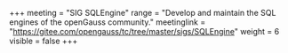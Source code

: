 +++
meeting = "SIG SQLEngine"
range = "Develop and maintain the SQL engines of the openGauss community."
meetinglink = "https://gitee.com/opengauss/tc/tree/master/sigs/SQLEngine"
weight =  6
visible = false
+++